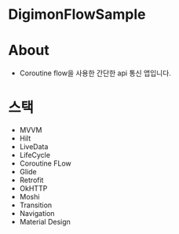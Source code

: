 # DigimonFlowSample

# About
- Coroutine flow을 사용한 간단한 api 통신 앱입니다.

# 스택
- MVVM
- Hilt
- LiveData
- LifeCycle
- Coroutine FLow
- Glide
- Retrofit
- OkHTTP
- Moshi
- Transition
- Navigation
- Material Design
